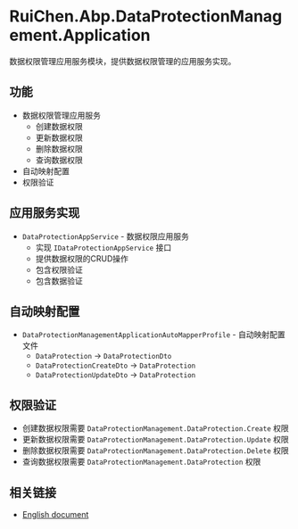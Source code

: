 # RuiChen.Abp.DataProtectionManagement.Application

数据权限管理应用服务模块，提供数据权限管理的应用服务实现。

## 功能

* 数据权限管理应用服务
  * 创建数据权限
  * 更新数据权限
  * 删除数据权限
  * 查询数据权限
* 自动映射配置
* 权限验证

## 应用服务实现

* `DataProtectionAppService` - 数据权限应用服务
  * 实现 `IDataProtectionAppService` 接口
  * 提供数据权限的CRUD操作
  * 包含权限验证
  * 包含数据验证

## 自动映射配置

* `DataProtectionManagementApplicationAutoMapperProfile` - 自动映射配置文件
  * `DataProtection` -> `DataProtectionDto`
  * `DataProtectionCreateDto` -> `DataProtection`
  * `DataProtectionUpdateDto` -> `DataProtection`

## 权限验证

* 创建数据权限需要 `DataProtectionManagement.DataProtection.Create` 权限
* 更新数据权限需要 `DataProtectionManagement.DataProtection.Update` 权限
* 删除数据权限需要 `DataProtectionManagement.DataProtection.Delete` 权限
* 查询数据权限需要 `DataProtectionManagement.DataProtection` 权限

## 相关链接

* [English document](./README.EN.md)
